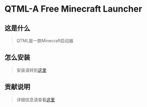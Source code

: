 # QTML-A Free Minecraft Launcher

## 这是什么

> QTML是一款Minecraft启动器

## 怎么安装

> 安装请转到[这里](http://qtml.chenmy1903.tk)

## 贡献说明

> 详细信息请查看[这里](http://qtml.chenmy1903.tk/github.html)